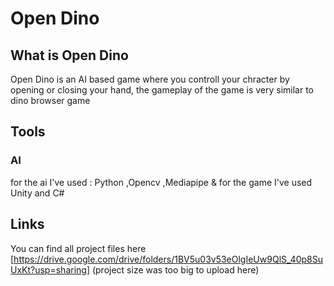 # Open Dino
## What is Open Dino
Open Dino is an AI based game where you controll your chracter by opening or closing your hand, the gameplay of the game is very similar to dino browser game
## Tools
  ### AI
  for the ai I've used :
   Python
   ,Opencv
   ,Mediapipe
  & for the game I've used Unity and C#
## Links
You can find all project files here [https://drive.google.com/drive/folders/1BV5u03v53eOlgIeUw9QlS_40p8SuUxKt?usp=sharing] (project size was too big to upload here)
